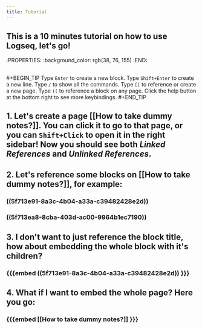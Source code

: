 ```yaml
---
title: Tutorial
---
```


## This is a 10 minutes tutorial on how to use Logseq, let's go!
:PROPERTIES:
:background_color: rgb(38, 76, 155)
:END:
##
#+BEGIN_TIP
Type `Enter` to create a new block.
Type `Shift+Enter` to create a new line.
Type `/` to show all the commands.
Type `[[` to reference or create a new page.
Type `((` to reference a block on any page.
Click the help button at the bottom right to see more keybindings. 
#+END_TIP
## 1. Let's create a page [[How to take dummy notes?]]. You can click it to go to that page, or you can `Shift+Click` to open it in the right sidebar! Now you should see both _Linked References_ and _Unlinked References_.
## 2. Let's reference some blocks on [[How to take dummy notes?]], for example:
### ((5f713e91-8a3c-4b04-a33a-c39482428e2d))
### ((5f713ea8-8cba-403d-ac00-9964b1ec7190))
## 3. I don't want to just reference the block title, how about embedding the whole block with it's children?
### {{{embed ((5f713e91-8a3c-4b04-a33a-c39482428e2d)) }}}
## 4. What if I want to embed the whole page? Here you go:
### {{{embed [[How to take dummy notes?]] }}}
